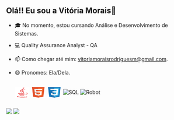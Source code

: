 ## Olá!! Eu sou a Vitória Morais👋

- 🎓 No momento, estou cursando Análise e Desenvolvimento de Sistemas.
- 💻 Quality Assurance Analyst - QA
- 📫 Como chegar até mim: vitoriamoraisrodriguesm@gmail.com.
- 😄 Pronomes: Ela/Dela.
 
  <div style="display: inline_block"><br>
  <img align="center" alt="Java" height="30" width="40" src="https://raw.githubusercontent.com/devicons/devicon/master/icons/java/java-plain.svg">
  <img align="center" alt="HTML" height="30" width="40" src="https://raw.githubusercontent.com/devicons/devicon/master/icons/html5/html5-original.svg">
  <img align="center" alt="CSS" height="30" width="40" src="https://raw.githubusercontent.com/devicons/devicon/master/icons/css3/css3-original.svg">
  <img align="center" alt="SQL" height="30" width="35" src="https://benjaminrichir.fr/img/skills/language/sql.png">
  <img align="center" alt="Robot" height="35" width="35" src="[https://avatars2.githubusercontent.com/u/574284?s=200&v=4](https://www.google.com/url?sa=i&url=https%3A%2F%2Fsupergeek.de%2Fen%2Frobotframework%2F&psig=AOvVaw1v4bGUtAJ14pk3E2k_mA5c&ust=1703250798010000&source=images&cd=vfe&opi=89978449&ved=0CBAQjRxqFwoTCLjs77TOoIMDFQAAAAAdAAAAABAD)">   
</div>
  
  ##
  
  <div>
  <a href="https://instagram.com/viihmor4is" target="_blank"><img src="https://img.shields.io/badge/-Instagram-%23E4405F?style=for-the-badge&logo=instagram&logoColor=white" target="_blank"></a>
  <a href="https://www.linkedin.com/in/vit%C3%B3ria-morais-rodrigues-moreira-11a468234/" target="_blank"><img src="https://img.shields.io/badge/-LinkedIn-%230077B5?style=for-the-badge&logo=linkedin&logoColor=white" target="_blank"></a> 
  </div>
